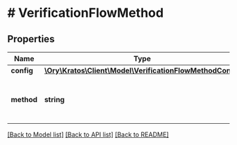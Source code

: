 # # VerificationFlowMethod

## Properties

Name | Type | Description | Notes
------------ | ------------- | ------------- | -------------
**config** | [**\Ory\Kratos\Client\Model\VerificationFlowMethodConfig**](VerificationFlowMethodConfig.md) |  |
**method** | **string** | Method contains the request credentials type. |

[[Back to Model list]](../../README.md#models) [[Back to API list]](../../README.md#endpoints) [[Back to README]](../../README.md)
